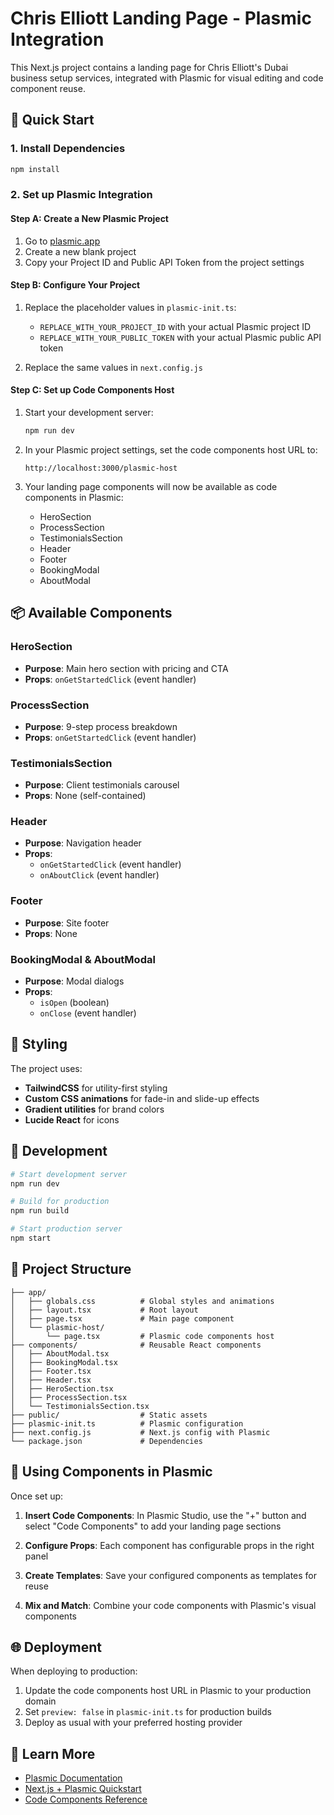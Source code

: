 # Chris Elliott Landing Page - Plasmic Integration

This Next.js project contains a landing page for Chris Elliott's Dubai business setup services, integrated with Plasmic for visual editing and code component reuse.

## 🚀 Quick Start

### 1. Install Dependencies
```bash
npm install
```

### 2. Set up Plasmic Integration

#### Step A: Create a New Plasmic Project
1. Go to [plasmic.app](https://studio.plasmic.app)
2. Create a new blank project
3. Copy your Project ID and Public API Token from the project settings

#### Step B: Configure Your Project
1. Replace the placeholder values in `plasmic-init.ts`:
   - `REPLACE_WITH_YOUR_PROJECT_ID` with your actual Plasmic project ID
   - `REPLACE_WITH_YOUR_PUBLIC_TOKEN` with your actual Plasmic public API token

2. Replace the same values in `next.config.js`

#### Step C: Set up Code Components Host
1. Start your development server:
   ```bash
   npm run dev
   ```

2. In your Plasmic project settings, set the code components host URL to:
   ```
   http://localhost:3000/plasmic-host
   ```

3. Your landing page components will now be available as code components in Plasmic:
   - HeroSection
   - ProcessSection
   - TestimonialsSection
   - Header
   - Footer
   - BookingModal
   - AboutModal

## 📦 Available Components

### HeroSection
- **Purpose**: Main hero section with pricing and CTA
- **Props**: `onGetStartedClick` (event handler)

### ProcessSection
- **Purpose**: 9-step process breakdown
- **Props**: `onGetStartedClick` (event handler)

### TestimonialsSection
- **Purpose**: Client testimonials carousel
- **Props**: None (self-contained)

### Header
- **Purpose**: Navigation header
- **Props**: 
  - `onGetStartedClick` (event handler)
  - `onAboutClick` (event handler)

### Footer
- **Purpose**: Site footer
- **Props**: None

### BookingModal & AboutModal
- **Purpose**: Modal dialogs
- **Props**: 
  - `isOpen` (boolean)
  - `onClose` (event handler)

## 🎨 Styling

The project uses:
- **TailwindCSS** for utility-first styling
- **Custom CSS animations** for fade-in and slide-up effects
- **Gradient utilities** for brand colors
- **Lucide React** for icons

## 🔧 Development

```bash
# Start development server
npm run dev

# Build for production
npm run build

# Start production server
npm start
```

## 📁 Project Structure

```
├── app/
│   ├── globals.css          # Global styles and animations
│   ├── layout.tsx           # Root layout
│   ├── page.tsx             # Main page component
│   └── plasmic-host/
│       └── page.tsx         # Plasmic code components host
├── components/              # Reusable React components
│   ├── AboutModal.tsx
│   ├── BookingModal.tsx
│   ├── Footer.tsx
│   ├── Header.tsx
│   ├── HeroSection.tsx
│   ├── ProcessSection.tsx
│   └── TestimonialsSection.tsx
├── public/                  # Static assets
├── plasmic-init.ts          # Plasmic configuration
├── next.config.js           # Next.js config with Plasmic
└── package.json             # Dependencies
```

## 🔗 Using Components in Plasmic

Once set up:

1. **Insert Code Components**: In Plasmic Studio, use the "+" button and select "Code Components" to add your landing page sections

2. **Configure Props**: Each component has configurable props in the right panel

3. **Create Templates**: Save your configured components as templates for reuse

4. **Mix and Match**: Combine your code components with Plasmic's visual components

## 🌐 Deployment

When deploying to production:

1. Update the code components host URL in Plasmic to your production domain
2. Set `preview: false` in `plasmic-init.ts` for production builds
3. Deploy as usual with your preferred hosting provider

## 📖 Learn More

- [Plasmic Documentation](https://docs.plasmic.app/)
- [Next.js + Plasmic Quickstart](https://docs.plasmic.app/learn/nextjs-quickstart/)
- [Code Components Reference](https://docs.plasmic.app/learn/code-components-ref/) 
